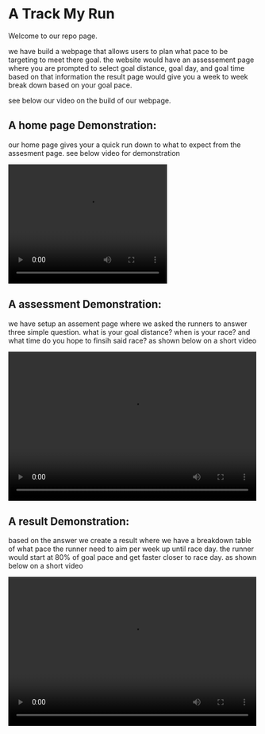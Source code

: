 # A **Track My Run**
Welcome to our repo page.

we have build a webpage that allows users to plan what pace to be targeting to meet there goal. the website would have an assessement page where you are prompted to select goal distance, goal day, and goal time based on that information the result page would give you a week to week break down based on your goal pace.

see below our video on the build of our webpage.

 ## A home page Demonstration:
our home page gives your a quick run down to what to expect from the assesment page. see below video for demonstration

<video width= "320" height="240" autoplay> <source src ="assets/welcome.mp4" type="video/mp4"> </video>

 ## A assessment Demonstration:
we have setup an assement page where we asked the runners to answer three simple question. what is your goal distance? when is your race? and what time do you hope to finsih said race? as shown below on a short video 

<video src="assets/assessment.mp4" controls width="500" height="300" ></video>

## A result Demonstration:
based on the answer we create a result where we have a breakdown table of what pace the runner need to aim per week up until race day. the runner would start at 80% of goal pace and get faster closer to race day. as shown below on a short video 

<video src="assets/result.mp4" controls width="500" height="300" ></video>
